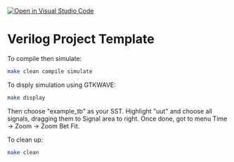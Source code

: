 [![Open in Visual Studio Code](https://classroom.github.com/assets/open-in-vscode-718a45dd9cf7e7f842a935f5ebbe5719a5e09af4491e668f4dbf3b35d5cca122.svg)](https://classroom.github.com/online_ide?assignment_repo_id=11114962&assignment_repo_type=AssignmentRepo)
# Verilog Project Template

To compile then simulate:
```bash
make clean compile simulate
```

To disply simulation using GTKWAVE:
```bash
make display
```

Then choose "example_tb" as your SST. Highlight "uut" and choose all signals, dragging them to Signal area to right. Once done, got to menu Time -> Zoom -> Zoom Bet Fit.


To clean up:
```bash
make clean
```